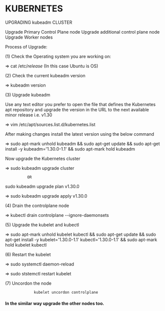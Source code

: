 # KUBERNETES #

UPGRADING kubeadm CLUSTER

Upgrade Primary Control Plane node 
Upgrade additional control plane node 
Upgrade Worker nodes

Process of Upgrade:

(1) Check the Operating system you are working on:

=> cat /etc/*release*  (In this case Ubuntu is OS)

(2) Check the current kubeadm version

=> kubeadm version

(3) Upgrade kubeadm

Use any text editor you prefer to open the file that defines the Kubernetes apt repository and upgrade the version in the URL to the next available minor release i.e. v1.30

=> vim /etc/apt/sources.list.d/kubernetes.list

After making changes install the latest version using the below command

=> sudo apt-mark unhold kubeadm && sudo apt-get update && sudo apt-get install -y kubeadm='1.30.0-1.1' && sudo apt-mark hold kubeadm

Now upgrade the Kubernetes cluster

=> sudo kubeadm upgrade cluster

              OR
             
   sudo kubeadm upgrade plan v1.30.0

=> sudo kubeadm upgrade apply v1.30.0

(4) Drain the controlplane node

=> kubectl drain controlplane --ignore-daemonsets

(5) Upgrade the kubelet and kubectl

=> sudo apt-mark unhold kubelet kubectl && sudo apt-get update && sudo apt-get install -y kubelet='1.30.0-1.1' kubectl='1.30.0-1.1' && sudo apt-mark hold kubelet kubectl

(6) Restart the kubelet

=> sudo systemctl daemon-reload

=> sudo ststemctl restart kubelet

(7) Uncordon the node

                 kubelet uncordon controlplane


#### In the similar way upgrade the other nodes too.
